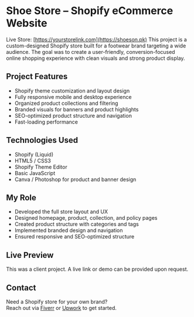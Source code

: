 # Shoe Store – Shopify eCommerce Website
Live Store: [https://yourstorelink.com](https://shoeson.pk)
This project is a custom-designed Shopify store built for a footwear brand targeting a wide audience. The goal was to create a user-friendly, conversion-focused online shopping experience with clean visuals and strong product display.

## Project Features

- Shopify theme customization and layout design
- Fully responsive mobile and desktop experience
- Organized product collections and filtering
- Branded visuals for banners and product highlights
- SEO-optimized product structure and navigation
- Fast-loading performance

## Technologies Used

- Shopify (Liquid)
- HTML5 / CSS3
- Shopify Theme Editor
- Basic JavaScript
- Canva / Photoshop for product and banner design

## My Role

- Developed the full store layout and UX
- Designed homepage, product, collection, and policy pages
- Created product structure with categories and tags
- Implemented branded design and navigation
- Ensured responsive and SEO-optimized structure

## Live Preview

This was a client project. A live link or demo can be provided upon request.

## Contact

Need a Shopify store for your own brand?  
Reach out via [Fiverr](https://www.fiverr.com/muzamil_h1) or [Upwork](https://www.upwork.com/freelancers/~013e0d1c9806ff1742) to get started.

